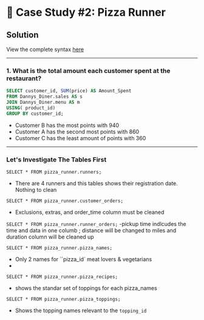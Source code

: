 # 🍕 Case Study #2: Pizza Runner

## Solution

View the complete syntax [here](https://github.com/Akia14/8_Week_SQL_Challenge/blob/main/Case%20Study%20%231/SQL%20syntax.sql)

***

### 1. What is the total amount each customer spent at the restaurant?

````sql
SELECT customer_id, SUM(price) AS Amount_Spent
FROM Dannys_Diner.sales AS s
JOIN Dannys_Diner.menu AS m
USING( product_id)
GROUP BY customer_id;
````

- Customer B has the most points with 940 
- Customer A has the second most points with 860
- Customer C has the least amount of points with 360 
***

### Let's Investigate The Tables First

````SELECT * FROM pizza_runner.runners;````
- There are 4 runners and this tables shows their registration date. Nothing to clean 

````SELECT * FROM pizza_runner.customer_orders;````
- Exclusions, extras, and order_time column must be cleaned 

````SELECT * FROM pizza_runner.runner_orders;````
-pickup time indlcudes the time and data in one columb ; distance will be changed to miles and duration column will be cleaned up

````SELECT * FROM pizza_runner.pizza_names;````
- Only 2 names for ``pizza_id` meat lovers & vegetarians 
- 
````SELECT * FROM pizza_runner.pizza_recipes;````
- shows the standar set of toppings for each pizza_names

````SELECT * FROM pizza_runner.pizza_toppings;````
- Shows the topping names relevant to the ``topping_id``
